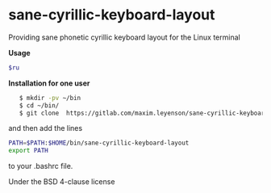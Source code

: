 # sane-cyrillic-keyboard-layout

Providing sane phonetic cyrillic keyboard layout for the Linux terminal

**Usage** 

```bash
$ru
```

**Installation for one user**
```bash
   $ mkdir -pv ~/bin
   $ cd ~/bin/
   $ git clone  https://gitlab.com/maxim.leyenson/sane-cyrillic-keyboard-layout
```

and then add the lines

   ```bash
   PATH=$PATH:$HOME/bin/sane-cyrillic-keyboard-layout
   export PATH
   ```
to your .bashrc file.

Under the BSD 4-clause license

